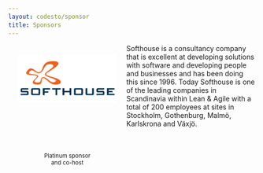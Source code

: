 ```yaml
---
layout: codesto/sponsor
title: Sponsors
---
```

<div style="width:200px;float:left;padding:20px">
  <div style="height:200px;position:relative;">
    <a href="http://en.softhouse.se/" target="_blank"><img style="position: absolute; top: 0;width:200px" src="/sponsors/logos/softhouse_4x2.png" /></a>
  </div>
  <div style="height:40px;text-align:center;font-size:82%;">Platinum sponsor<br/> and co-host</div>
</div>



Softhouse is a consultancy company that is excellent at developing solutions with software and developing people and businesses and has been doing this since 1996. Today Softhouse is one of the leading companies in Scandinavia within Lean & Agile with a total of 200 employees at sites in Stockholm, Gothenburg, Malmö, Karlskrona and Växjö.
